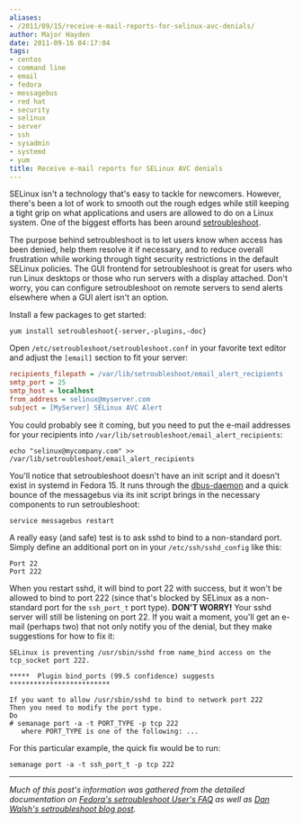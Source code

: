 ```yaml
---
aliases:
- /2011/09/15/receive-e-mail-reports-for-selinux-avc-denials/
author: Major Hayden
date: 2011-09-16 04:17:04
tags:
- centos
- command line
- email
- fedora
- messagebus
- red hat
- security
- selinux
- server
- ssh
- sysadmin
- systemd
- yum
title: Receive e-mail reports for SELinux AVC denials
---
```


SELinux isn't a technology that's easy to tackle for newcomers. However, there's been a lot of work to smooth out the rough edges while still keeping a tight grip on what applications and users are allowed to do on a Linux system. One of the biggest efforts has been around [setroubleshoot][1].

The purpose behind setroubleshoot is to let users know when access has been denied, help them resolve it if necessary, and to reduce overall frustration while working through tight security restrictions in the default SELinux policies. The GUI frontend for setroubleshoot is great for users who run Linux desktops or those who run servers with a display attached. Don't worry, you can configure setroubleshoot on remote servers to send alerts elsewhere when a GUI alert isn't an option.

Install a few packages to get started:

```
yum install setroubleshoot{-server,-plugins,-doc}
```

Open `/etc/setroubleshoot/setroubleshoot.conf` in your favorite text editor and adjust the `[email]` section to fit your server:

```ini
recipients_filepath = /var/lib/setroubleshoot/email_alert_recipients
smtp_port = 25
smtp_host = localhost
from_address = selinux@myserver.com
subject = [MyServer] SELinux AVC Alert
```

You could probably see it coming, but you need to put the e-mail addresses for your recipients into `/var/lib/setroubleshoot/email_alert_recipients`:

```
echo "selinux@mycompany.com" >> /var/lib/setroubleshoot/email_alert_recipients
```

You'll notice that setroubleshoot doesn't have an init script and it doesn't exist in systemd in Fedora 15. It runs through the [dbus-daemon][2] and a quick bounce of the messagebus via its init script brings in the necessary components to run setroubleshoot:

```
service messagebus restart
```

A really easy (and safe) test is to ask sshd to bind to a non-standard port. Simply define an additional port on in your `/etc/ssh/sshd_config` like this:

```
Port 22
Port 222
```

When you restart sshd, it will bind to port 22 with success, but it won't be allowed to bind to port 222 (since that's blocked by SELinux as a non-standard port for the `ssh_port_t` port type). **DON'T WORRY!** Your sshd server will still be listening on port 22. If you wait a moment, you'll get an e-mail (perhaps two) that not only notify you of the denial, but they make suggestions for how to fix it:

```
SELinux is preventing /usr/sbin/sshd from name_bind access on the tcp_socket port 222.

*****  Plugin bind_ports (99.5 confidence) suggests  *************************

If you want to allow /usr/sbin/sshd to bind to network port 222
Then you need to modify the port type.
Do
# semanage port -a -t PORT_TYPE -p tcp 222
   where PORT_TYPE is one of the following: ...
```

For this particular example, the quick fix would be to run:

```
semanage port -a -t ssh_port_t -p tcp 222
```

* * *

*Much of this post's information was gathered from the detailed documentation on [Fedora's setroubleshoot User's FAQ][3] as well as [Dan Walsh's setroubleshoot blog post][4].*

 [1]: https://fedorahosted.org/setroubleshoot/wiki/SETroubleShoot%20Overview
 [2]: http://en.wikipedia.org/wiki/D-Bus
 [3]: http://fedoraproject.org/wiki/Docs/Drafts/SELinux/SETroubleShoot/UserFAQ
 [4]: http://danwalsh.livejournal.com/20931.html